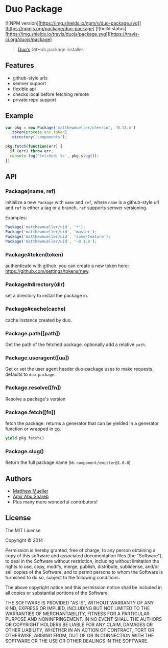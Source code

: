 # Duo Package

[![NPM version][https://img.shields.io/npm/v/duo-package.svg]][https://npmjs.org/package/duo-package]
[![build status][https://img.shields.io/travis/duojs/package.svg]][https://travis-ci.org/duojs/package]

> [Duo's](http://github.com/duojs/duo) GitHub package installer.

## Features

- github-style urls
- semver support
- flexible api
- checks local before fetching remote
- private repo support

## Example

```js
var pkg = new Package('matthewmueller/cheerio', '0.13.x')
  .token(process.env.token)
  .directory('components');

pkg.fetch(function(err) {
  if (err) throw err;
  console.log('fetched: %s', pkg.slug());
})
```

## API

### Package(name, ref)

initialize a new `Package` with `name` and `ref`, where `name` is a github-style url and `ref` is either a tag or a branch. `ref` supports semver versioning.

Examples:

```js
Package('matthewmueller/uid', '*');
Package('matthewmueller/uid', 'master');
Package('matthewmueller/uid', 'some/feature');
Package('matthewmueller/uid', '~0.1.0');
```

### Package#token(token)

authenticate with github. you can create a new token here: https://github.com/settings/tokens/new.

### Package#directory(dir)

set a directory to install the package in.

### Package#cache(cache)

cache instance created by duo.

### Package.path([path])

Get the path of the fetched package. optionally add a relative `path`.

### Package.useragent([ua])

Get or set the user agent header duo-package uses to make requests. defaults to `duo-package`.

### Package.resolve([fn])

Resolve a package's version

### Package.fetch([fn])

fetch the package. returns a generator that can be yielded in a generator function or wrapped
in [co](http://github.com/visionmedia/co).

```js
yield pkg.fetch()
```

### Package.slug()

Return the full package name (ie. `component/emitter@1.0.0`)

## Authors

- [Matthew Mueller](https://github.com/MatthewMueller)
- [Amir Abu Shareb](https://github.com/yields)
- Plus many more wonderful contributors!

## License

The MIT License

Copyright &copy; 2014

Permission is hereby granted, free of charge, to any person obtaining a copy of this software and associated documentation files (the "Software"), to deal in the Software without restriction, including without limitation the rights to use, copy, modify, merge, publish, distribute, sublicense, and/or sell copies of the Software, and to permit persons to whom the Software is furnished to do so, subject to the following conditions:

The above copyright notice and this permission notice shall be included in all copies or substantial portions of the Software.

THE SOFTWARE IS PROVIDED "AS IS", WITHOUT WARRANTY OF ANY KIND, EXPRESS OR IMPLIED, INCLUDING BUT NOT LIMITED TO THE WARRANTIES OF MERCHANTABILITY, FITNESS FOR A PARTICULAR PURPOSE AND NONINFRINGEMENT. IN NO EVENT SHALL THE AUTHORS OR COPYRIGHT HOLDERS BE LIABLE FOR ANY CLAIM, DAMAGES OR OTHER LIABILITY, WHETHER IN AN ACTION OF CONTRACT, TORT OR OTHERWISE, ARISING FROM, OUT OF OR IN CONNECTION WITH THE SOFTWARE OR THE USE OR OTHER DEALINGS IN THE SOFTWARE.
